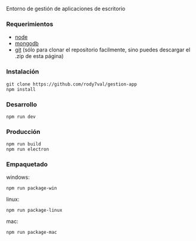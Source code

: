 Entorno de gestión de aplicaciones de escritorio

### Requerimientos

 - [node](https://nodejs.org/es/)
 - [mongodb](https://www.mongodb.com/es)
 - [git](https://git-scm.com/downloads) (sólo para clonar el repositorio facilmente, sino puedes descargar el .zip de esta página)
	
### Instalación
```
git clone https://github.com/rody7val/gestion-app
npm install
```

### Desarrollo

```
npm run dev
```

### Producción

```
npm run build
npm run electron
```

### Empaquetado

windows:
```
npm run package-win
```

linux:
```
npm run package-linux
```

mac:
```
npm run package-mac
```